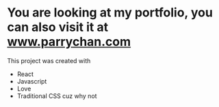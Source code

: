 # You are looking at my portfolio, you can also visit it at www.parrychan.com

This project was created with 
<br/>
<ul>
  <li>React</li>
  <li>Javascript</li>
  <li>Love</li>
  <li>Traditional CSS cuz why not </li>
</ul>
